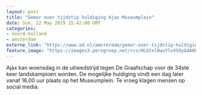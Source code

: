 ```yaml
---
layout: post
title: "Gemor over tijdstip huldiging Ajax Museumplein"
date: Sun, 12 May 2019 15:42:00 GMT
categories: 
- noord-holland 
- amsterdam 
externe_link: "https://www.ad.nl/amsterdam/gemor-over-tijdstip-huldiging-ajax-museumplein~ad67a535/"
feature_image: "https://images3.persgroep.net/rcs/HLGtxl8wuYlvXSOyQ4A0bD9_7cM/diocontent/148115161/_fitwidth/400/?appId=21791a8992982cd8da851550a453bd7f&quality=0.7"
---
```


Ajax kan woensdag in de uitwedstrijd tegen De Graafschap voor de 34ste keer landskampioen worden. De mogelijke huldiging vindt een dag later vanaf 16.00 uur plaats op het Museumplein. Te vroeg klagen mensen op social media.
